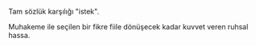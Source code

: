  Tam sözlük karşılığı "istek".
 
 Muhakeme ile seçilen bir fikre fiile dönüşecek kadar kuvvet veren ruhsal hassa.